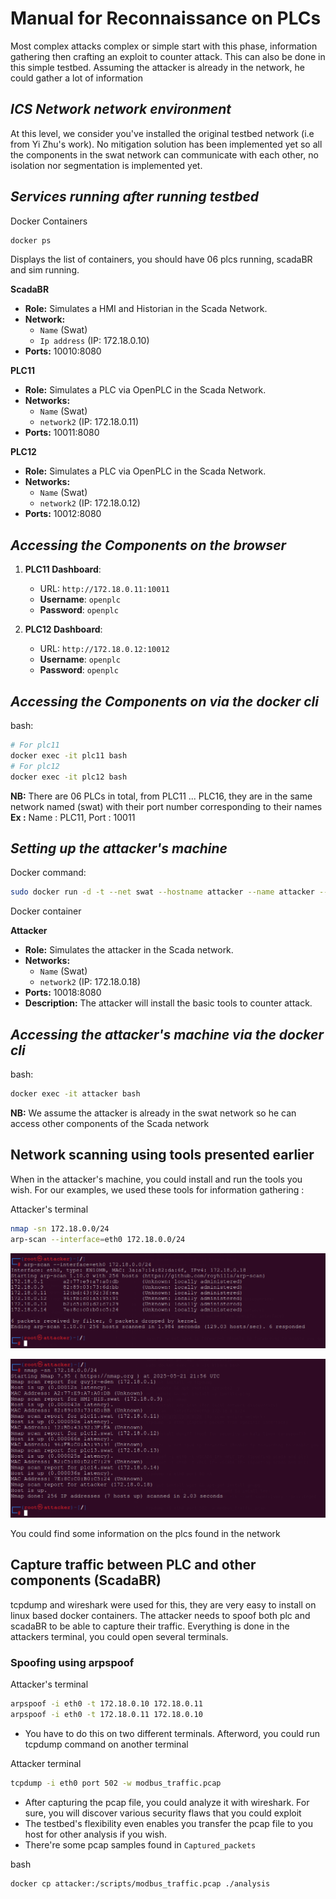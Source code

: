 # Manual for Reconnaissance on PLCs

Most complex attacks complex or simple start with this phase, information gathering then crafting an exploit to counter attack. This can also be done in this simple testbed. Assuming the attacker is already in the network, he could gather a lot of information

## *ICS Network  network environment*
At this level, we consider you've installed the original testbed network (i.e from Yi Zhu's work). No mitigation solution has been implemented yet so all the components in the swat network can communicate with each other, no isolation nor segmentation is implemented yet.

## *Services running after running testbed*

Docker Containers

```bash
docker ps 
```

Displays the list of containers, you should have 06 plcs running, scadaBR and sim running.

**ScadaBR**
   - **Role:** Simulates a HMI and Historian in the Scada Network.
   - **Network:**
     - `Name` (Swat) 
     - `Ip address` (IP: 172.18.0.10)
   - **Ports:** 10010:8080

**PLC11**
   - **Role:** Simulates a PLC via OpenPLC in the Scada Network.
   - **Networks:**
     - `Name` (Swat)
     - `network2` (IP: 172.18.0.11)
   - **Ports:** 10011:8080

**PLC12**
   - **Role:** Simulates a PLC via OpenPLC in the Scada Network.
   - **Networks:**
     - `Name` (Swat)
     - `network2` (IP: 172.18.0.12)
   - **Ports:** 10012:8080

## *Accessing the Components on the browser*

1. **PLC11 Dashboard**:
   - URL: `http://172.18.0.11:10011`
   - **Username**: `openplc`
   - **Password**: `openplc`

1. **PLC12 Dashboard**:
   - URL: `http://172.18.0.12:10012`
   - **Username**: `openplc`
   - **Password**: `openplc`

## *Accessing the Components on via the docker cli*

bash:
```bash
# For plc11
docker exec -it plc11 bash 
# For plc12
docker exec -it plc12 bash 
```

**NB:** There are 06 PLCs in total, from PLC11 ... PLC16, they are in the same network named (swat) with their port number corresponding to their names 
**Ex :** Name :  PLC11, Port : 10011

## *Setting up the attacker's machine*

Docker command:
```bash
sudo docker run -d -t --net swat --hostname attacker --name attacker --privileged --ip 172.18.0.18 -p 10018:8080 kalilinux/kali-rolling
```

Docker container

**Attacker**
   - **Role:** Simulates the attacker in the Scada network.
   - **Networks:**
     - `Name` (Swat)
     - `network2` (IP: 172.18.0.18)
   - **Ports:** 10018:8080
   - **Description:** The attacker will install the basic tools to counter attack.

## *Accessing the attacker's machine via the docker cli*

bash:
```bash
docker exec -it attacker bash
```

**NB:** We assume the attacker is already in the swat network so he can access other components of the Scada network

## Network scanning using tools presented earlier

When in the attacker's machine, you could install and run the tools you wish. For our examples, we used these tools for information gathering : 

Attacker's terminal
```bash
nmap -sn 172.18.0.0/24
arp-scan --interface=eth0 172.18.0.0/24
```
![Screenshot](../images/db/4.png)

![Screenshot](../images/db/5.png)

You could find some information on the plcs found in the network

## Capture traffic between PLC and other components (ScadaBR)

tcpdump and wireshark were used for this, they are very easy to install on linux based docker containers. The attacker needs to spoof both plc and scadaBR to be able to capture their traffic. Everything is done in the attackers terminal, you could open several terminals. 

### Spoofing using arpspoof

Attacker's terminal
```bash
arpspoof -i eth0 -t 172.18.0.10 172.18.0.11
arpspoof -i eth0 -t 172.18.0.11 172.18.0.10
```

- You have to do this on two different terminals. Afterword, you could run tcpdump command on another terminal

Attacker terminal
```bash
tcpdump -i eth0 port 502 -w modbus_traffic.pcap
```

- After capturing the pcap file, you could analyze it with wireshark. For sure, you will discover various security flaws that you could exploit
- The testbed's flexibility even enables you transfer the pcap file to you host for other analysis if you wish. 
- There're some pcap samples found in `Captured_packets`

bash
```bash
docker cp attacker:/scripts/modbus_traffic.pcap ./analysis
```

